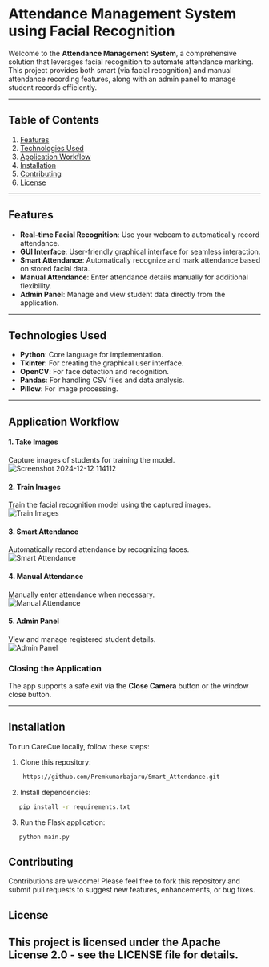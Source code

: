 
# Attendance Management System using Facial Recognition

Welcome to the **Attendance Management System**, a comprehensive solution that leverages facial recognition to automate attendance marking. This project provides both smart (via facial recognition) and manual attendance recording features, along with an admin panel to manage student records efficiently.

---

## Table of Contents
1. [Features](#features)  
2. [Technologies Used](#technologies-used)
3. [Application Workflow](#application-workflow) 
4. [Installation](#installation)  
5. [Contributing](#Contributing)  
6. [License](#license)  

---

## Features
- **Real-time Facial Recognition**: Use your webcam to automatically record attendance.  
- **GUI Interface**: User-friendly graphical interface for seamless interaction.  
- **Smart Attendance**: Automatically recognize and mark attendance based on stored facial data.  
- **Manual Attendance**: Enter attendance details manually for additional flexibility.  
- **Admin Panel**: Manage and view student data directly from the application.  

---

## Technologies Used
- **Python**: Core language for implementation.  
- **Tkinter**: For creating the graphical user interface.  
- **OpenCV**: For face detection and recognition.  
- **Pandas**: For handling CSV files and data analysis.  
- **Pillow**: For image processing.  

---
## Application Workflow

#### 1. Take Images  
Capture images of students for training the model.  
![Screenshot 2024-12-12 114112](https://github.com/user-attachments/assets/4324e068-901d-473c-8613-03f895b3b7eb)

#### 2. Train Images  
Train the facial recognition model using the captured images.  
![Train Images](path_to_image/train_images.png)

#### 3. Smart Attendance  
Automatically record attendance by recognizing faces.  
![Smart Attendance](path_to_image/smart_attendance.png)

#### 4. Manual Attendance  
Manually enter attendance when necessary.  
![Manual Attendance](path_to_image/manual_attendance.png)

#### 5. Admin Panel  
View and manage registered student details.  
![Admin Panel](path_to_image/admin_panel.png)

### Closing the Application
The app supports a safe exit via the **Close Camera** button or the window close button.

---


## Installation

To run CareCue locally, follow these steps:

1. Clone this repository:
```bash
    https://github.com/Premkumarbajaru/Smart_Attendance.git
```
2. Install dependencies:
```bash
   pip install -r requirements.txt
```
3. Run the Flask application:
```bash
   python main.py
```

## Contributing

Contributions are welcome! Please feel free to fork this repository and submit pull requests to suggest new features, enhancements, or bug fixes.

## License

This project is licensed under the Apache License 2.0 - see the LICENSE file for details.
---
